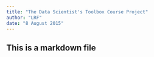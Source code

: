 ```yaml
---
title: "The Data Scientist's Toolbox Course Project"
author: "LRF"
date: "8 August 2015"
---
```


## This is a markdown file

